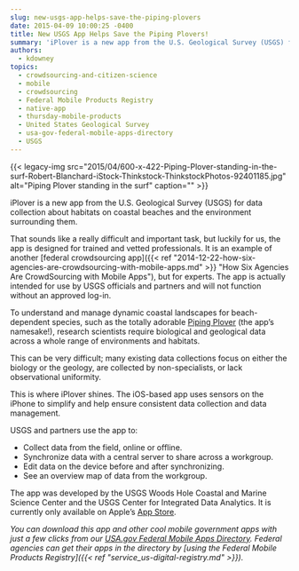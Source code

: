 ```yaml
---
slug: new-usgs-app-helps-save-the-piping-plovers
date: 2015-04-09 10:00:25 -0400
title: New USGS App Helps Save the Piping Plovers!
summary: 'iPlover is a new app from the U.S. Geological Survey (USGS) for data collection about habitats on coastal beaches and the environment surrounding them. That sounds like a really difficult and important task, but luckily for us, the app is designed for trained and vetted professionals. It is an example of another federal crowdsourcing app, but for experts. The'
authors:
  - kdowney
topics:
  - crowdsourcing-and-citizen-science
  - mobile
  - crowdsourcing
  - Federal Mobile Products Registry
  - native-app
  - thursday-mobile-products
  - United States Geological Survey
  - usa-gov-federal-mobile-apps-directory
  - USGS
---
```


{{< legacy-img src="2015/04/600-x-422-Piping-Plover-standing-in-the-surf-Robert-Blanchard-iStock-Thinkstock-ThinkstockPhotos-92401185.jpg" alt="Piping Plover standing in the surf" caption="" >}} 

iPlover is a new app from the U.S. Geological Survey (USGS) for data collection about habitats on coastal beaches and the environment surrounding them.

That sounds like a really difficult and important task, but luckily for us, the app is designed for trained and vetted professionals. It is an example of another [federal crowdsourcing app]({{< ref "2014-12-22-how-six-agencies-are-crowdsourcing-with-mobile-apps.md" >}} "How Six Agencies Are CrowdSourcing with Mobile Apps"), but for experts. The app is actually intended for use by USGS officials and partners and will not function without an approved log-in.

To understand and manage dynamic coastal landscapes for beach-dependent species, such as the totally adorable [Piping Plover](http://wh.er.usgs.gov/slr/images/pipingplovers2.png "Piping Plover") (the app’s namesake!), research scientists require biological and geological data across a whole range of environments and habitats.

This can be very difficult; many existing data collections focus on either the biology or the geology, are collected by non-specialists, or lack observational uniformity.

This is where iPlover shines. The iOS-based app uses sensors on the iPhone to simplify and help ensure consistent data collection and data management.

USGS and partners use the app to:

  * Collect data from the field, online or offline.
  * Synchronize data with a central server to share across a workgroup.
  * Edit data on the device before and after synchronizing.
  * See an overview map of data from the workgroup.

The app was developed by the USGS Woods Hole Coastal and Marine Science Center and the USGS Center for Integrated Data Analytics. It is currently only available on Apple’s [App Store](https://itunes.apple.com/us/app/iplover/id975620593).

_You can download this app and other cool mobile government apps with just a few clicks from our [USA.gov Federal Mobile Apps Directory](http://www.usa.gov/mobileapps.shtml). Federal agencies can get their apps in the directory by [using the Federal Mobile Products Registry]({{< ref "service_us-digital-registry.md" >}})._